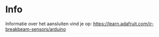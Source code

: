 # Info

Informatie over het aansluiten vind je op: https://learn.adafruit.com/ir-breakbeam-sensors/arduino
